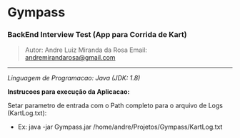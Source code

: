 # Gympass
### BackEnd Interview Test (App para Corrida de Kart)
> Autor: Andre Luiz Miranda da Rosa
> Email: andremirandarosa@gmail.com

------------
*Linguagem de Programacao: Java (JDK: 1.8)*

**Instrucoes para execução da Aplicacao:**

Setar parametro de entrada com o Path completo para o arquivo de Logs (KartLog.txt):
- Ex: java -jar Gympass.jar /home/andre/Projetos/Gympass/KartLog.txt